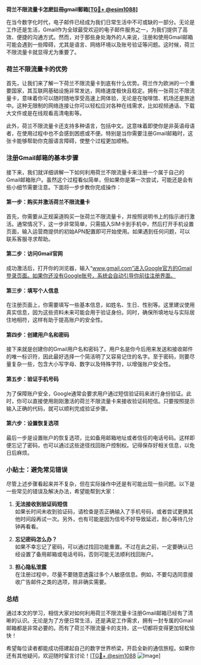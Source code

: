 **荷兰不限流量卡怎麽註冊gmail郵箱[[TG💪+ @esim1088](https://t.me/s/esim1088)]**

在当今数字化时代，电子邮件已经成为我们日常生活中不可或缺的一部分。无论是工作还是生活，Gmail作为全球最受欢迎的电子邮件服务之一，为我们提供了高效、便捷的沟通方式。然而，对于那些身处海外的人来说，注册和使用Gmail邮箱可能会遇到一些障碍，尤其是语言、网络环境以及账号验证等问题。这时候，荷兰不限流量卡就显得尤为重要了。

### 荷兰不限流量卡的优势

首先，让我们来了解一下荷兰不限流量卡到底有什么优势。荷兰作为欧洲的一个重要国家，其互联网基础设施非常发达，网络速度极快且稳定。拥有一张荷兰不限流量卡，意味着你可以随时随地享受高速上网体验，无论是在咖啡馆、机场还是旅途中。这种无限制的网络连接让你可以轻松应对各种在线需求，比如视频通话、下载大文件或是在线观看高清电影等。

此外，荷兰不限流量卡还支持多种语言，包括中文。这意味着即使你是非英语母语者，在使用过程中也不会感到困惑或不便。特别是当你需要注册Gmail邮箱时，这张卡能够帮助你克服语言障碍，使整个过程更加顺畅。

### 注册Gmail邮箱的基本步骤

接下来，我们就详细讲解一下如何利用荷兰不限流量卡来注册一个属于自己的Gmail邮箱账户。虽然这个过程看似简单，但如果你是第一次尝试，可能还是会有些小细节需要注意。下面将一步步教你完成操作：

#### 第一步：购买并激活荷兰不限流量卡
首先，你需要从正规渠道购买一张荷兰不限流量卡，并按照说明书上的指示进行激活。通常情况下，这一步非常简单，只需插入SIM卡到手机中，然后打开手机设置页面，输入运营商提供的初始APN配置即可开始使用。如果遇到任何问题，可以联系客服寻求帮助。

#### 第二步：访问Gmail官网
成功激活后，打开你的浏览器，输入“www.gmail.com”进入Google官方的Gmail登录页面。如果你还没有Google账号，系统会自动引导你前往注册界面。

#### 第三步：填写个人信息
在注册页面上，你需要填写一些基本信息，如姓名、生日、性别等。这里建议使用真实信息，因为这些资料未来可能会用于验证身份。同时，确保所填地址与实际居住地相符，这样有助于提高账户的安全性。

#### 第四步：创建用户名和密码
接下来就是创建你的Gmail用户名和密码了。用户名是你今后用来发送和接收邮件的唯一标识符，因此最好选择一个简洁明了又容易记住的名字。至于密码，则要尽量复杂一些，包含大小写字母、数字以及特殊字符，以增强账户安全性。

#### 第五步：验证手机号码
为了保障账户安全，Google通常会要求用户通过短信验证码来进行身份验证。此时，你可以直接使用刚刚激活的荷兰不限流量卡来接收验证码短信。只要按照提示输入正确的代码，就可以顺利完成验证步骤。

#### 第六步：设置恢复选项
最后一步是设置账户的恢复选项，比如备用邮箱地址或者信任的电话号码。这样即便忘记了密码，也可以通过这些途径找回账户控制权。记得保存好相关信息，以免日后麻烦。

### 小贴士：避免常见错误

尽管上述步骤看起来并不复杂，但在实际操作中还是有可能出现一些问题。以下是一些常见的错误及解决办法，希望能帮到大家：

1. **无法接收到验证码短信**  
   如果长时间未收到验证码，请检查是否正确输入了手机号码，或者尝试更换其他时间段再试一次。另外，也有可能是因为信号不好导致延迟，耐心等待几分钟再看看。

2. **忘记密码怎么办？**  
   如果不幸忘记了密码，可以通过找回功能重置。不过在此之前，一定要确认已经设置了备用邮箱或电话号码，否则可能无法顺利找回账户。

3. **担心隐私泄露**  
   在注册过程中，尽量不要随意透露过多个人敏感信息。例如，不要勾选同意接收广告邮件之类的选项，除非确实需要。

### 总结

通过本文的学习，相信大家对如何利用荷兰不限流量卡注册Gmail邮箱已经有了清晰的认识。无论是为了方便日常生活，还是满足工作需求，拥有一封专属的Gmail邮箱都是非常必要的。而有了荷兰不限流量卡的支持，这一切都将变得更加轻松愉快！

希望每位读者都能成功搭建起自己的数字世界桥梁，开启全新的通信旅程。如果你还有其他疑问，欢迎随时留言讨论！[[TG💪+ @esim1088](https://t.me/s/esim1088) ![Image](https://i.postimg.cc/4NQfJmqS/Snipaste-2025-05-13-00-14-12.png)]